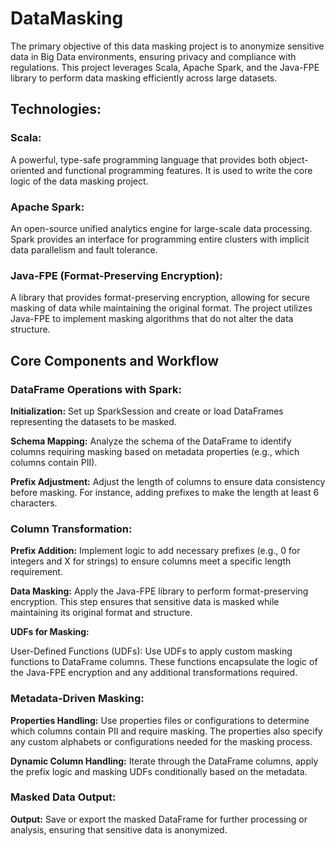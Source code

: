 # DataMasking


The primary objective of this data masking project is to anonymize sensitive data in Big Data environments, ensuring privacy and compliance with regulations. This project leverages Scala, Apache Spark, and the Java-FPE library to perform data masking efficiently across large datasets.
## Technologies:

### Scala: 
A powerful, type-safe programming language that provides both object-oriented and functional programming features. It is used to write the core logic of the data masking project.

### Apache Spark: 
An open-source unified analytics engine for large-scale data processing. Spark provides an interface for programming entire clusters with implicit data parallelism and fault tolerance.

### Java-FPE (Format-Preserving Encryption): 
A library that provides format-preserving encryption, allowing for secure masking of data while maintaining the original format. The project utilizes Java-FPE to implement masking algorithms that do not alter the data structure.

## Core Components and Workflow
### DataFrame Operations with Spark:

**Initialization:** Set up SparkSession and create or load DataFrames representing the datasets to be masked.

**Schema Mapping:** Analyze the schema of the DataFrame to identify columns requiring masking based on metadata properties (e.g., which columns contain PII).

**Prefix Adjustment:** Adjust the length of columns to ensure data consistency before masking. For instance, adding prefixes to make the length at least 6 characters.

### Column Transformation:

**Prefix Addition:** Implement logic to add necessary prefixes (e.g., 0 for integers and X for strings) to ensure columns meet a specific length requirement.

**Data Masking:** Apply the Java-FPE library to perform format-preserving encryption. This step ensures that sensitive data is masked while maintaining its original format and structure.

**UDFs for Masking:**

User-Defined Functions (UDFs): Use UDFs to apply custom masking functions to DataFrame columns. These functions encapsulate the logic of the Java-FPE encryption and any additional transformations required.

### Metadata-Driven Masking:

**Properties Handling:** Use properties files or configurations to determine which columns contain PII and require masking. The properties also specify any custom alphabets or configurations needed for the masking process.

**Dynamic Column Handling:** Iterate through the DataFrame columns, apply the prefix logic and masking UDFs conditionally based on the metadata.

### Masked Data Output:

**Output:** Save or export the masked DataFrame for further processing or analysis, ensuring that sensitive data is anonymized.
